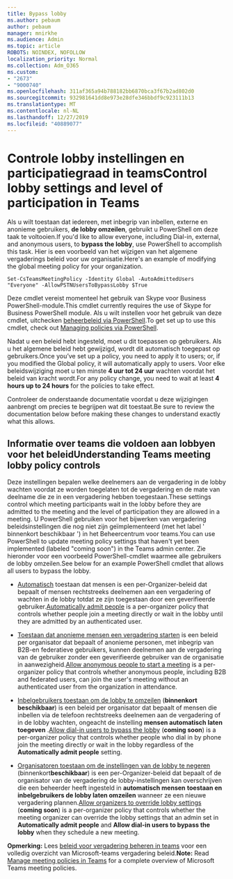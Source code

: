 ```yaml
---
title: Bypass lobby
ms.author: pebaum
author: pebaum
manager: mnirkhe
ms.audience: Admin
ms.topic: article
ROBOTS: NOINDEX, NOFOLLOW
localization_priority: Normal
ms.collection: Adm_O365
ms.custom:
- "2673"
- "9000740"
ms.openlocfilehash: 311af365a94b788182bb6870bca3f67b2ad802d0
ms.sourcegitcommit: 932981641dd8e973e28dfe346bbdf9c923111b13
ms.translationtype: MT
ms.contentlocale: nl-NL
ms.lasthandoff: 12/27/2019
ms.locfileid: "40889077"
---
```

# <a name="control-lobby-settings-and-level-of-participation-in-teams"></a><span data-ttu-id="e7f18-102">Controle lobby instellingen en participatiegraad in teams</span><span class="sxs-lookup"><span data-stu-id="e7f18-102">Control lobby settings and level of participation in Teams</span></span>

<span data-ttu-id="e7f18-103">Als u wilt toestaan dat iedereen, met inbegrip van inbellen, externe en anonieme gebruikers, **de lobby omzeilen**, gebruikt u PowerShell om deze taak te voltooien.</span><span class="sxs-lookup"><span data-stu-id="e7f18-103">If you'd like to allow everyone, including Dial-in, external, and anonymous users, to **bypass the lobby**, use PowerShell to accomplish this task.</span></span> <span data-ttu-id="e7f18-104">Hier is een voorbeeld van het wijzigen van het algemene vergaderings beleid voor uw organisatie.</span><span class="sxs-lookup"><span data-stu-id="e7f18-104">Here's an example of modifying the global meeting policy for your organization.</span></span>

`Set-CsTeamsMeetingPolicy -Identity Global -AutoAdmittedUsers "Everyone" -AllowPSTNUsersToBypassLobby $True`

<span data-ttu-id="e7f18-105">Deze cmdlet vereist momenteel het gebruik van Skype voor Business PowerShell-module.</span><span class="sxs-lookup"><span data-stu-id="e7f18-105">This cmdlet currently requires the use of Skype for Business PowerShell module.</span></span> <span data-ttu-id="e7f18-106">Als u wilt instellen voor het gebruik van deze cmdlet, uitchecken [beheerbeleid via PowerShell](https://docs.microsoft.com/microsoftteams/teams-powershell-overview#managing-policies-via-powershell).</span><span class="sxs-lookup"><span data-stu-id="e7f18-106">To get set up to use this cmdlet, check out [Managing policies via PowerShell](https://docs.microsoft.com/microsoftteams/teams-powershell-overview#managing-policies-via-powershell).</span></span>

<span data-ttu-id="e7f18-107">Nadat u een beleid hebt ingesteld, moet u dit toepassen op gebruikers. Als u het algemene beleid hebt gewijzigd, wordt dit automatisch toegepast op gebruikers.</span><span class="sxs-lookup"><span data-stu-id="e7f18-107">Once you’ve set up a policy, you need to apply it to users; or, if you modified the Global policy, it will automatically apply to users.</span></span> <span data-ttu-id="e7f18-108">Voor elke beleidswijziging moet u ten minste **4 uur tot 24 uur** wachten voordat het beleid van kracht wordt.</span><span class="sxs-lookup"><span data-stu-id="e7f18-108">For any policy change, you need to wait at least **4 hours up to 24 hours** for the policies to take effect.</span></span> 

<span data-ttu-id="e7f18-109">Controleer de onderstaande documentatie voordat u deze wijzigingen aanbrengt om precies te begrijpen wat dit toestaat.</span><span class="sxs-lookup"><span data-stu-id="e7f18-109">Be sure to review the documentation below before making these changes to understand exactly what this allows.</span></span>


## <a name="understanding-teams-meeting-lobby-policy-controls"></a><span data-ttu-id="e7f18-110">Informatie over teams die voldoen aan lobbyen voor het beleid</span><span class="sxs-lookup"><span data-stu-id="e7f18-110">Understanding Teams meeting lobby policy controls</span></span>

<span data-ttu-id="e7f18-111">Deze instellingen bepalen welke deelnemers aan de vergadering in de lobby wachten voordat ze worden toegelaten tot de vergadering en de mate van deelname die ze in een vergadering hebben toegestaan.</span><span class="sxs-lookup"><span data-stu-id="e7f18-111">These settings control which meeting participants wait in the lobby before they are admitted to the meeting and the level of participation they are allowed in a meeting.</span></span> <span data-ttu-id="e7f18-112">U PowerShell gebruiken voor het bijwerken van vergadering beleidsinstellingen die nog niet zijn geïmplementeerd (met het label ' binnenkort beschikbaar ') in het Beheercentrum voor teams.</span><span class="sxs-lookup"><span data-stu-id="e7f18-112">You can use PowerShell to update meeting policy settings that haven't yet been implemented (labeled "coming soon") in the Teams admin center.</span></span> <span data-ttu-id="e7f18-113">Zie hieronder voor een voorbeeld PowerShell-cmdlet waarmee alle gebruikers de lobby omzeilen.</span><span class="sxs-lookup"><span data-stu-id="e7f18-113">See below for an example PowerShell cmdlet that allows all users to bypass the lobby.</span></span>

- <span data-ttu-id="e7f18-114">[Automatisch](https://docs.microsoft.com/microsoftteams/meeting-policies-in-teams#automatically-admit-people) toestaan dat mensen is een per-Organizer-beleid dat bepaalt of mensen rechtstreeks deelnemen aan een vergadering of wachten in de lobby totdat ze zijn toegestaan door een geverifieerde gebruiker.</span><span class="sxs-lookup"><span data-stu-id="e7f18-114">[Automatically admit people](https://docs.microsoft.com/microsoftteams/meeting-policies-in-teams#automatically-admit-people) is a per-organizer policy that controls whether people join a meeting directly or wait in the lobby until they are admitted by an authenticated user.</span></span>

- <span data-ttu-id="e7f18-115">[Toestaan dat anonieme mensen een vergadering starten](https://docs.microsoft.com/microsoftteams/meeting-policies-in-teams#allow-anonymous-people-to-start-a-meeting) is een beleid per organisator dat bepaalt of anonieme personen, met inbegrip van B2B-en federatieve gebruikers, kunnen deelnemen aan de vergadering van de gebruiker zonder een geverifieerde gebruiker van de organisatie in aanwezigheid.</span><span class="sxs-lookup"><span data-stu-id="e7f18-115">[Allow anonymous people to start a meeting](https://docs.microsoft.com/microsoftteams/meeting-policies-in-teams#allow-anonymous-people-to-start-a-meeting) is a per-organizer policy that controls whether anonymous people, including B2B and federated users, can join the user's meeting without an authenticated user from the organization in attendance.</span></span>

- <span data-ttu-id="e7f18-116">[Inbelgebruikers toestaan om de lobby te omzeilen](https://docs.microsoft.com/microsoftteams/meeting-policies-in-teams#allow-dial-in-users-to-bypass-the-lobby-coming-soon) (**binnenkort beschikbaar**) is een beleid per organisator dat bepaalt of mensen die inbellen via de telefoon rechtstreeks deelnemen aan de vergadering of in de lobby wachten, ongeacht de instelling **mensen automatisch laten toegeven** .</span><span class="sxs-lookup"><span data-stu-id="e7f18-116">[Allow dial-in users to bypass the lobby](https://docs.microsoft.com/microsoftteams/meeting-policies-in-teams#allow-dial-in-users-to-bypass-the-lobby-coming-soon) (**coming soon**) is a per-organizer policy that controls whether people who dial in by phone join the meeting directly or wait in the lobby regardless of the **Automatically admit people** setting.</span></span>

- <span data-ttu-id="e7f18-117">[Organisatoren toestaan om de instellingen van de lobby te negeren](https://docs.microsoft.com/microsoftteams/meeting-policies-in-teams#allow-organizers-to-override-lobby-settings-coming-soon) (binnenkort**beschikbaar**) is een per-Organizer-beleid dat bepaalt of de organisator van de vergadering de lobby-instellingen kan overschrijven die een beheerder heeft ingesteld in **automatisch mensen** **toestaan en inbelgebruikers de lobby laten omzeilen** wanneer ze een nieuwe vergadering plannen.</span><span class="sxs-lookup"><span data-stu-id="e7f18-117">[Allow organizers to override lobby settings](https://docs.microsoft.com/microsoftteams/meeting-policies-in-teams#allow-organizers-to-override-lobby-settings-coming-soon) (**coming soon**) is a per-organizer policy that controls whether the meeting organizer can override the lobby settings that an admin set in **Automatically admit people** and **Allow dial-in users to bypass the lobby** when they schedule a new meeting.</span></span>

<span data-ttu-id="e7f18-118">**Opmerking:** Lees [beleid voor vergadering beheren in teams](https://docs.microsoft.com/microsoftteams/meeting-policies-in-teams) voor een volledig overzicht van Microsoft-teams vergadering beleid.</span><span class="sxs-lookup"><span data-stu-id="e7f18-118">**Note:** Read [Manage meeting policies in Teams](https://docs.microsoft.com/microsoftteams/meeting-policies-in-teams) for a complete overview of Microsoft Teams meeting policies.</span></span>
